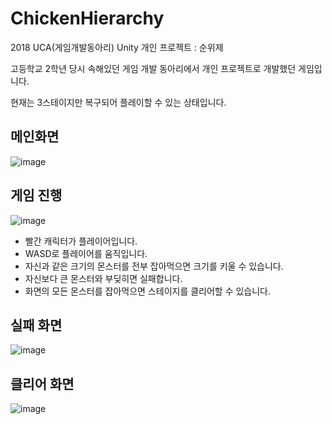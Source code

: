 # ChickenHierarchy
2018 UCA(게임개발동아리) Unity 개인 프로젝트 : 순위제

고등학교 2학년 당시 속해있던 게임 개발 동아리에서 개인 프로젝트로 개발했던 게임입니다.

현재는 3스테이지만 복구되어 플레이할 수 있는 상태입니다.

## 메인화면

![image](https://user-images.githubusercontent.com/46310524/211215852-d7915117-5e6f-4e1a-8a55-d7405f68b157.png)

## 게임 진행

![image](https://user-images.githubusercontent.com/46310524/211216577-48c9b33a-5a75-485c-b141-f0d065257f61.png)


* 빨간 캐릭터가 플레이어입니다.
* WASD로 플레이어를 움직입니다.
* 자신과 같은 크기의 몬스터를 전부 잡아먹으면 크기를 키울 수 있습니다.
* 자신보다 큰 몬스터와 부딪히면 실패합니다.
* 화면의 모든 몬스터를 잡아먹으면 스테이지를 클리어할 수 있습니다.

## 실패 화면

![image](https://user-images.githubusercontent.com/46310524/211216671-897e9ba4-8368-4c73-b868-4abfda700cd3.png)

## 클리어 화면

![image](https://user-images.githubusercontent.com/46310524/211216684-22f5e705-f0bb-4138-a982-7617467f5357.png)
